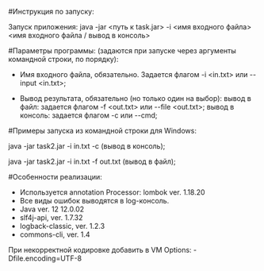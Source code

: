 #Инструкция по запуску:

Запуск приложения: java -jar <путь к task.jar> -i <имя входного файла> <имя входного файла / вывод в консоль>

#Параметры программы:
(задаются при запуске через аргументы командной строки, по порядку):

* Имя входного файла, обязательно. Задается флагом -i <in.txt> или --input <in.txt>;

* Вывод результата, обязательно (но только один на выбор):
вывод в файл: задается флагом -f <out.txt> или --file <out.txt>; 
вывод в консоль: задается флагом -c или --cmd; 

#Примеры запуска из командной строки для Windows:

java -jar task2.jar -i in.txt -c (вывод в консоль);

java -jar task2.jar -i in.txt -f out.txt (вывод в файл);


#Особенности реализации:

* Используется annotation Processor: lombok ver. 1.18.20
* Все виды ошибок выводятся в log-консоль.
* Java ver. 12 12.0.02
* slf4j-api, ver. 1.7.32
* logback-classic, ver. 1.2.3
* commons-cli, ver. 1.4

При некорректной кодировке добавить в VM Options: 
-Dfile.encoding=UTF-8
